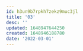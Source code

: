 ```yaml
---
id: h3un9b7rpkh7zekz9muc3jl
title: '03'
desc: ''
updated: 1648947644250
created: 1648946188780
date: '2022-03-01'
---
```


